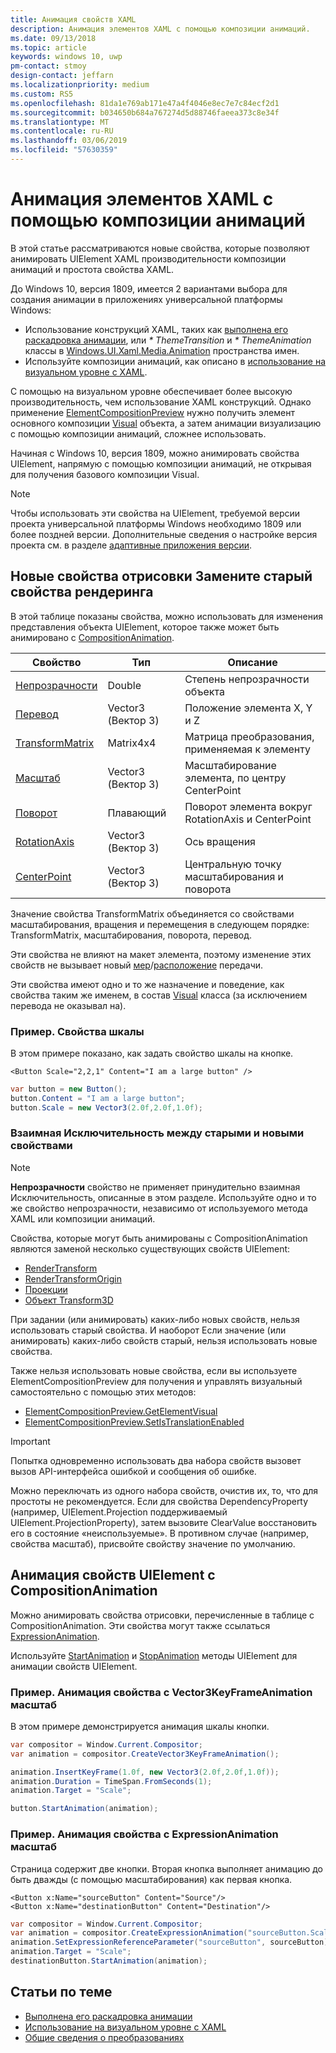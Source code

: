 ```yaml
---
title: Анимация свойств XAML
description: Анимация элементов XAML с помощью композиции анимаций.
ms.date: 09/13/2018
ms.topic: article
keywords: windows 10, uwp
pm-contact: stmoy
design-contact: jeffarn
ms.localizationpriority: medium
ms.custom: RS5
ms.openlocfilehash: 81da1e769ab171e47a4f4046e8ec7e7c84ecf2d1
ms.sourcegitcommit: b034650b684a767274d5d88746faeea373c8e34f
ms.translationtype: MT
ms.contentlocale: ru-RU
ms.lasthandoff: 03/06/2019
ms.locfileid: "57630359"
---
```

# <a name="animating-xaml-elements-with-composition-animations"></a>Анимация элементов XAML с помощью композиции анимаций

В этой статье рассматриваются новые свойства, которые позволяют анимировать UIElement XAML производительности композиции анимаций и простота свойства XAML.

До Windows 10, версия 1809, имеется 2 вариантами выбора для создания анимации в приложениях универсальной платформы Windows:

- Использование конструкций XAML, таких как [выполнена его раскадровка анимации](storyboarded-animations.md), или _* ThemeTransition_ и _* ThemeAnimation_ классы в [ Windows.UI.Xaml.Media.Animation](/uwp/api/windows.ui.xaml.media.animation) пространства имен.
- Используйте композиции анимаций, как описано в [использование на визуальном уровне с XAML](../../composition/using-the-visual-layer-with-xaml.md).

С помощью на визуальном уровне обеспечивает более высокую производительность, чем использование XAML конструкций. Однако применение [ElementCompositionPreview](/uwp/api/Windows.UI.Xaml.Hosting.ElementCompositionPreview) нужно получить элемент основного композиции [Visual](/uwp/api/windows.ui.composition.visual) объекта, а затем анимации визуализацию с помощью композиции анимаций, сложнее использовать.

Начиная с Windows 10, версия 1809, можно анимировать свойства UIElement, напрямую с помощью композиции анимаций, не открывая для получения базового композиции Visual.

> [!NOTE]
> Чтобы использовать эти свойства на UIElement, требуемой версии проекта универсальной платформы Windows необходимо 1809 или более поздней версии. Дополнительные сведения о настройке версия проекта см. в разделе [адаптивные приложения версии](../../debug-test-perf/version-adaptive-apps.md).

## <a name="new-rendering-properties-replace-old-rendering-properties"></a>Новые свойства отрисовки Замените старый свойства рендеринга

В этой таблице показаны свойства, можно использовать для изменения представления объекта UIElement, которое также может быть анимировано с [CompositionAnimation](/uwp/api/windows.ui.composition.compositionanimation).

| Свойство | Тип | Описание |
| -- | -- | -- |
| [Непрозрачности](/uwp/api/windows.ui.xaml.uielement.opacity) | Double | Степень непрозрачности объекта |
| [Перевод](/uwp/api/windows.ui.xaml.uielement.translation) | Vector3 (Вектор 3) | Положение элемента X, Y и Z |
| [TransformMatrix](/uwp/api/windows.ui.xaml.uielement.transformmatrix) | Matrix4x4 | Матрица преобразования, применяемая к элементу |
| [Масштаб](/uwp/api/windows.ui.xaml.uielement.scale) | Vector3 (Вектор 3) | Масштабирование элемента, по центру CenterPoint |
| [Поворот](/uwp/api/windows.ui.xaml.uielement.rotation) | Плавающий | Поворот элемента вокруг RotationAxis и CenterPoint |
| [RotationAxis](/uwp/api/windows.ui.xaml.uielement.rotationaxis) | Vector3 (Вектор 3) | Ось вращения |
| [CenterPoint](/uwp/api/windows.ui.xaml.uielement.centerpoint) | Vector3 (Вектор 3) | Центральную точку масштабирования и поворота |

Значение свойства TransformMatrix объединяется со свойствами масштабирования, вращения и перемещения в следующем порядке:  TransformMatrix, масштабирования, поворота, перевод.

Эти свойства не влияют на макет элемента, поэтому изменение этих свойств не вызывает новый [мер](/uwp/api/windows.ui.xaml.uielement.measure)/[расположение](/uwp/api/windows.ui.xaml.uielement.arrange) передачи.

Эти свойства имеют одно и то же назначение и поведение, как свойства таким же именем, в состав [Visual](/uwp/api/windows.ui.composition.visual) класса (за исключением перевода не оказывал на).

### <a name="example-setting-the-scale-property"></a>Пример. Свойства шкалы

В этом примере показано, как задать свойство шкалы на кнопке.

```xaml
<Button Scale="2,2,1" Content="I am a large button" />
```

```csharp
var button = new Button();
button.Content = "I am a large button";
button.Scale = new Vector3(2.0f,2.0f,1.0f);
```

### <a name="mutual-exclusivity-between-new-and-old-properties"></a>Взаимная Исключительность между старыми и новыми свойствами

> [!NOTE]
> **Непрозрачности** свойство не применяет принудительно взаимная Исключительность, описанные в этом разделе. Используйте одно и то же свойство непрозрачности, независимо от используемого метода XAML или композиции анимаций.

Свойства, которые могут быть анимированы с CompositionAnimation являются заменой несколько существующих свойств UIElement:

- [RenderTransform](/uwp/api/windows.ui.xaml.uielement.rendertransform)
- [RenderTransformOrigin](/uwp/api/windows.ui.xaml.uielement.rendertransformorigin)
- [Проекции](/uwp/api/windows.ui.xaml.uielement.projection)
- [Объект Transform3D](/uwp/api/windows.ui.xaml.uielement.transform3d)

При задании (или анимировать) каких-либо новых свойств, нельзя использовать старый свойства. И наоборот Если значение (или анимировать) каких-либо свойств старый, нельзя использовать новые свойства.

Также нельзя использовать новые свойства, если вы используете ElementCompositionPreview для получения и управлять визуальный самостоятельно с помощью этих методов:

- [ElementCompositionPreview.GetElementVisual](/uwp/api/windows.ui.xaml.hosting.elementcompositionpreview.getelementvisual)
- [ElementCompositionPreview.SetIsTranslationEnabled](/uwp/api/windows.ui.xaml.hosting.elementcompositionpreview.setistranslationenabled)

> [!IMPORTANT]
> Попытка одновременно использовать два набора свойств вызовет вызов API-интерфейса ошибкой и сообщения об ошибке.

Можно переключать из одного набора свойств, очистив их, то, что для простоты не рекомендуется. Если для свойства DependencyProperty (например, UIElement.Projection поддерживаемый UIElement.ProjectionProperty), затем вызовите ClearValue восстановить его в состояние «неиспользуемые». В противном случае (например, свойства масштаб), присвойте свойству значение по умолчанию.

## <a name="animating-uielement-properties-with-compositionanimation"></a>Анимация свойств UIElement с CompositionAnimation

Можно анимировать свойства отрисовки, перечисленные в таблице с CompositionAnimation. Эти свойства могут также ссылаться [ExpressionAnimation](/uwp/api/windows.ui.composition.expressionanimation).

Используйте [StartAnimation](/uwp/api/windows.ui.xaml.uielement.startanimation) и [StopAnimation](/uwp/api/windows.ui.xaml.uielement.stopanimation) методы UIElement для анимации свойств UIElement.

### <a name="example-animating-the-scale-property-with-a-vector3keyframeanimation"></a>Пример. Анимация свойства с Vector3KeyFrameAnimation масштаб

В этом примере демонстрируется анимация шкалы кнопки.

```csharp
var compositor = Window.Current.Compositor;
var animation = compositor.CreateVector3KeyFrameAnimation();

animation.InsertKeyFrame(1.0f, new Vector3(2.0f,2.0f,1.0f));
animation.Duration = TimeSpan.FromSeconds(1);
animation.Target = "Scale";

button.StartAnimation(animation);
```

### <a name="example-animating-the-scale-property-with-an-expressionanimation"></a>Пример. Анимация свойства с ExpressionAnimation масштаб

Страница содержит две кнопки. Вторая кнопка выполняет анимацию до быть дважды (с помощью масштабирования) как первая кнопка.

```xaml
<Button x:Name="sourceButton" Content="Source"/>
<Button x:Name="destinationButton" Content="Destination"/>
```

```csharp
var compositor = Window.Current.Compositor;
var animation = compositor.CreateExpressionAnimation("sourceButton.Scale*2");
animation.SetExpressionReferenceParameter("sourceButton", sourceButton);
animation.Target = "Scale";
destinationButton.StartAnimation(animation);
```

## <a name="related-topics"></a>Статьи по теме

- [Выполнена его раскадровка анимации](storyboarded-animations.md)
- [Использование на визуальном уровне с XAML](../../composition/using-the-visual-layer-with-xaml.md)
- [Общие сведения о преобразованиях](../layout/transforms.md)
